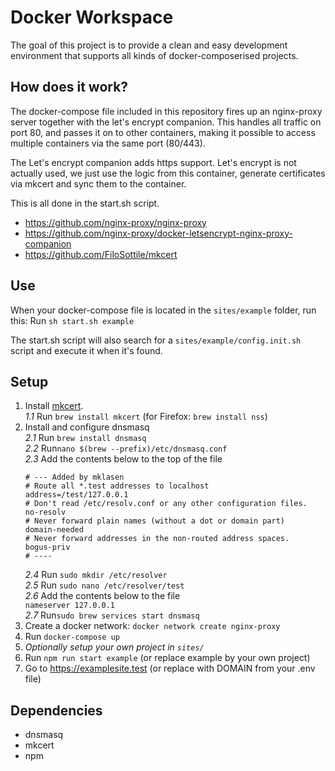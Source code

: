 # Docker Workspace

The goal of this project is to provide a clean and easy development environment that supports all kinds of docker-composerised projects.

## How does it work?
The docker-compose file included in this repository fires up an nginx-proxy server together with the let's encrypt companion. This handles all traffic on port 80, and passes it on to other containers, making it possible to access multiple containers via the same port (80/443).

The Let's encrypt companion adds https support. Let's encrypt is not actually used, we just use the logic from this container, generate certificates via mkcert and sync them to the container.

This is all done in the start.sh script.

- https://github.com/nginx-proxy/nginx-proxy
- https://github.com/nginx-proxy/docker-letsencrypt-nginx-proxy-companion
- https://github.com/FiloSottile/mkcert


## Use
When your docker-compose file is located in the `sites/example` folder, run this:
Run `sh start.sh example` 

The start.sh script will also search for a `sites/example/config.init.sh` script and execute it when it's found.

## Setup
1. Install [mkcert](https://github.com/FiloSottile/mkcert).</br>
	*1.1* Run ```brew install mkcert``` (for Firefox: ```brew install nss```)</br>
2. Install and configure dnsmasq</br>
	*2.1* Run ```brew install dnsmasq```</br>
	*2.2* Run```nano $(brew --prefix)/etc/dnsmasq.conf```</br>
	*2.3* Add the contents below to the top of the file
	```
	# --- Added by mklasen
	# Route all *.test addresses to localhost
	address=/test/127.0.0.1
	# Don't read /etc/resolv.conf or any other configuration files.
	no-resolv
	# Never forward plain names (without a dot or domain part)
	domain-needed
	# Never forward addresses in the non-routed address spaces.
	bogus-priv
	# ----
	```
	*2.4* Run ```sudo mkdir /etc/resolver```</br>
	*2.5* Run ```sudo nano /etc/resolver/test```</br>
	*2.6* Add the contents below to the file</br>
	```nameserver 127.0.0.1```</br>
	*2.7* Run```sudo brew services start dnsmasq```<br/>
3. Create a docker network: `docker network create nginx-proxy`
4. Run `docker-compose up`
5. *Optionally setup your own project in `sites/`*
6. Run `npm run start example` (or replace example by your own project)
7. Go to https://examplesite.test  (or replace with DOMAIN from your .env file)

## Dependencies
- dnsmasq
- mkcert
- npm